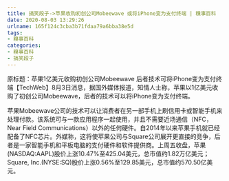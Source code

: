 ```yaml
---
title: 搞笑段子->苹果收购初创公司Mobeewave 或将iPhone变为支付终端 | 糗事百科
date: 2020-08-03 13:29:26
urlname: 165f124c3cba3b71fdaa79a6bba38e5d
tags: 
- 糗事百科
categories:
- 糗事百科
- 搞笑段子
---
```

原标题：苹果1亿美元收购初创公司Mobeewave 后者技术可将iPhone变为支付终端【TechWeb】8月3日消息，据国外媒体报道，知情人士称，苹果以1亿美元收购了初创公司Mobeewave，后者的技术可以将iPhone变为支付终端。

苹果Mobeewave公司的技术可以让消费者在另一部手机上刷信用卡或智能手机来处理付款。该系统可与一款应用程序一起使用，并且不需要近场通信（NFC，Near Field Communications）以外的任何硬件。自2014年以来苹果手机就已经配备了NFC芯片。外媒称，这将使苹果公司与Square公司展开更直接的竞争，后者是一家智能手机和平板电脑的支付硬件和软件提供商。上周五收盘，苹果(NASDAQ:AAPL)股价上涨10.47%至425.04美元，总市值约1.82万亿美元；Square, Inc.(NYSE:SQ)股价上涨0.56%至129.85美元，总市值约570.50亿美元。


